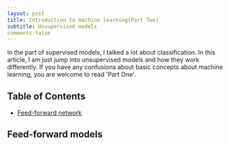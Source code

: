 ```yaml
---
layout: post
title: Introduction to machine learning(Part Two)
subtitle: Unsupervised models
comments:false
---
```

In the part of supervised models, I talked a lot about classification. In this article, I am just jump into unsupervised models and how they work differently. If you have any confusions about basic concepts about machine learning, you are welcome to read 'Part One'.

## Table of Contents
- [Feed-forward network](#feed-forward-networks)

## Feed-forward models
